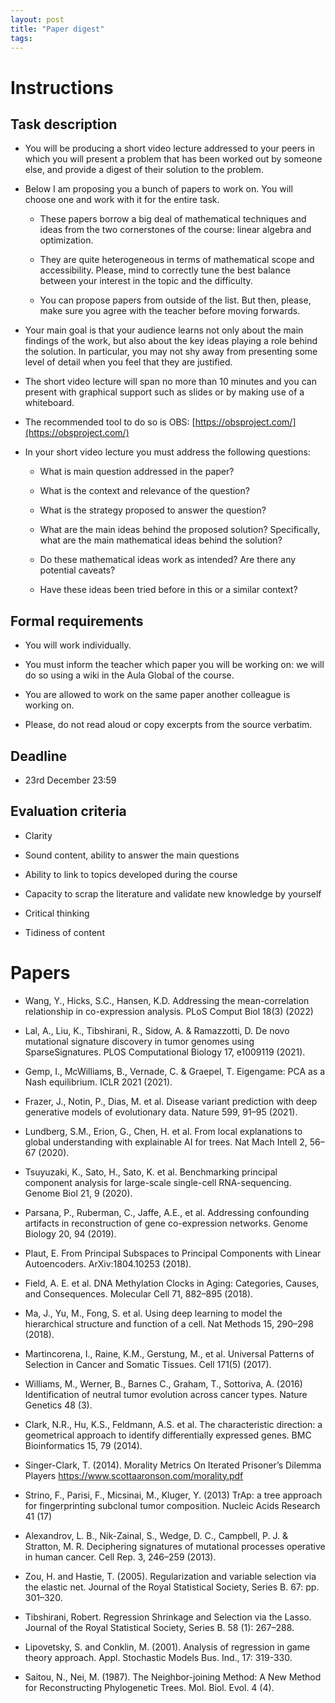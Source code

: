 ```yaml
---
layout: post
title: "Paper digest"
tags:
---
```



# Instructions


## Task description

* You will be producing a short video lecture addressed to your peers in which you will present a problem that has been worked out by someone else, and provide a digest of their solution to the problem.

* Below I am proposing you a bunch of papers to work on. You will choose one and work with it for the entire task.

    * These papers borrow a big deal of mathematical techniques and ideas from the two cornerstones of the course: linear algebra and optimization. 

    * They are quite heterogeneous in terms of mathematical scope and accessibility. Please, mind to correctly tune the best balance between your interest in the topic and the difficulty.

    * You can propose papers from outside of the list. But then, please, make sure you agree with the teacher before moving forwards.

* Your main goal is that your audience learns not only about the main findings of the work, but also about the key ideas playing a role behind the solution. In particular, you may not shy away from presenting some level of detail when you feel that they are justified.

* The short video lecture will span no more than 10 minutes and you can present with graphical support such as slides or by making use of a whiteboard. 

* The recommended tool to do so is OBS: [https://obsproject.com/](https://obsproject.com/)

* In your short video lecture you must address the following questions:

    * What is main question addressed in the paper?

    * What is the context and relevance of the question?

    * What is the strategy proposed to answer the question?

    * What are the main ideas behind the proposed solution? Specifically, what are the main mathematical ideas behind the solution?

    * Do these mathematical ideas work as intended? Are there any potential caveats?

    * Have these ideas been tried before in this or a similar context?


## Formal requirements

* You will work individually.

* You must inform the teacher which paper you will be working on: we will do so using a wiki in the Aula Global of the course.

* You are allowed to work on the same paper another colleague is working on. 

* Please, do not read aloud or copy excerpts from the source verbatim.



## Deadline

* 23rd December 23:59


## Evaluation criteria

* Clarity

* Sound content, ability to answer the main questions

* Ability to link to topics developed during the course

* Capacity to scrap the literature and validate new knowledge by yourself

* Critical thinking

* Tidiness of content


# Papers


- Wang, Y., Hicks, S.C., Hansen, K.D. Addressing the mean-correlation relationship in co-expression analysis. PLoS Comput Biol 18(3) (2022)

- Lal, A., Liu, K., Tibshirani, R., Sidow, A. & Ramazzotti, D. De novo mutational signature discovery in tumor genomes using SparseSignatures. PLOS Computational Biology 17, e1009119 (2021).

- Gemp, I., McWilliams, B., Vernade, C. & Graepel, T. Eigengame: PCA as a Nash equilibrium. ICLR 2021 (2021).

- Frazer, J., Notin, P., Dias, M. et al. Disease variant prediction with deep generative models of evolutionary data. Nature 599, 91–95 (2021).

- Lundberg, S.M., Erion, G., Chen, H. et al. From local explanations to global understanding with explainable AI for trees. Nat Mach Intell 2, 56–67 (2020).

- Tsuyuzaki, K., Sato, H., Sato, K. et al. Benchmarking principal component analysis for large-scale single-cell RNA-sequencing. Genome Biol 21, 9 (2020).

- Parsana, P., Ruberman, C., Jaffe, A.E., et al. Addressing confounding artifacts in reconstruction of gene co-expression networks. Genome Biology 20, 94 (2019).

- Plaut, E. From Principal Subspaces to Principal Components with Linear Autoencoders. ArXiv:1804.10253 (2018). 

- Field, A. E. et al. DNA Methylation Clocks in Aging: Categories, Causes, and Consequences. Molecular Cell 71, 882–895 (2018).

- Ma, J., Yu, M., Fong, S. et al. Using deep learning to model the hierarchical structure and function of a cell. Nat Methods 15, 290–298 (2018).

- Martincorena, I., Raine, K.M., Gerstung, M., et al. Universal Patterns of Selection in Cancer and Somatic Tissues. Cell 171(5) (2017).

- Williams, M., Werner, B., Barnes C., Graham, T., Sottoriva, A. (2016) Identification of neutral tumor evolution across cancer types. Nature Genetics 48 (3).

- Clark, N.R., Hu, K.S., Feldmann, A.S. et al. The characteristic direction: a geometrical approach to identify differentially expressed genes. BMC Bioinformatics 15, 79 (2014).

- Singer-Clark, T. (2014). Morality Metrics On Iterated Prisoner’s Dilemma Players https://www.scottaaronson.com/morality.pdf

- Strino, F., Parisi, F., Micsinai, M., Kluger, Y. (2013) TrAp: a tree approach for fingerprinting subclonal tumor composition. Nucleic Acids Research 41 (17) 

- Alexandrov, L. B., Nik-Zainal, S., Wedge, D. C., Campbell, P. J. & Stratton, M. R. Deciphering signatures of mutational processes operative in human cancer. Cell Rep. 3, 246–259 (2013).

- Zou, H. and Hastie, T. (2005). Regularization and variable selection via the elastic net. Journal of the Royal Statistical Society, Series B. 67: pp. 301–320.

- Tibshirani, Robert. Regression Shrinkage and Selection via the Lasso. Journal of the Royal Statistical Society, Series B. 58 (1): 267–288.

- Lipovetsky, S. and Conklin, M. (2001). Analysis of regression in game theory approach. Appl. Stochastic Models Bus. Ind., 17: 319-330.

- Saitou, N., Nei, M. (1987). The Neighbor-joining Method: A New Method for Reconstructing Phylogenetic Trees. Mol. Biol. Evol. 4 (4).
